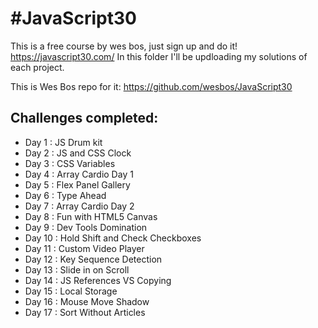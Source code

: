 # #JavaScript30

This is a free course by wes bos, just sign up and do it! https://javascript30.com/
In this folder I'll be updloading my solutions of each project.

This is Wes Bos repo for it: https://github.com/wesbos/JavaScript30

## Challenges completed: 

- Day 1 : JS Drum kit
- Day 2 : JS and CSS Clock
- Day 3 : CSS Variables
- Day 4 : Array Cardio Day 1
- Day 5 : Flex Panel Gallery
- Day 6 : Type Ahead
- Day 7 : Array Cardio Day 2
- Day 8 : Fun with HTML5 Canvas
- Day 9 : Dev Tools Domination
- Day 10 : Hold Shift and Check Checkboxes
- Day 11 : Custom Video Player
- Day 12 : Key Sequence Detection
- Day 13 : Slide in on Scroll
- Day 14 : JS References VS Copying
- Day 15 : Local Storage
- Day 16 : Mouse Move Shadow
- Day 17 : Sort Without Articles
